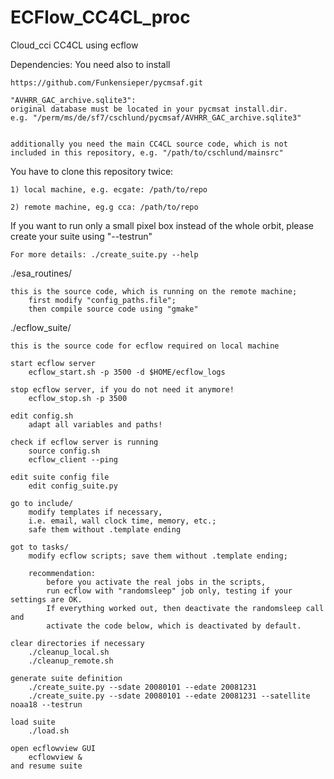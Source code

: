 ECFlow_CC4CL_proc
=================

Cloud_cci CC4CL using ecflow

Dependencies: You need also to install

    https://github.com/Funkensieper/pycmsaf.git

    "AVHRR_GAC_archive.sqlite3": 
    original database must be located in your pycmsat install.dir.
    e.g. "/perm/ms/de/sf7/cschlund/pycmsaf/AVHRR_GAC_archive.sqlite3"

    
    additionally you need the main CC4CL source code, which is not
    included in this repository, e.g. "/path/to/cschlund/mainsrc"


You have to clone this repository twice:

    1) local machine, e.g. ecgate: /path/to/repo

    2) remote machine, eg.g cca: /path/to/repo


If you want to run only a small pixel box instead of the whole orbit, 
please create your suite using "--testrun"

    For more details: ./create_suite.py --help


./esa_routines/

    this is the source code, which is running on the remote machine;
        first modify "config_paths.file";
        then compile source code using "gmake"


./ecflow_suite/

    this is the source code for ecflow required on local machine

    start ecflow server
        ecflow_start.sh -p 3500 -d $HOME/ecflow_logs

    stop ecflow server, if you do not need it anymore!
        ecflow_stop.sh -p 3500

    edit config.sh
        adapt all variables and paths!

    check if ecflow server is running
        source config.sh
        ecflow_client --ping

    edit suite config file
        edit config_suite.py

    go to include/
        modify templates if necessary, 
        i.e. email, wall clock time, memory, etc.; 
        safe them without .template ending

    got to tasks/
        modify ecflow scripts; save them without .template ending;

        recommendation: 
            before you activate the real jobs in the scripts, 
            run ecflow with "randomsleep" job only, testing if your settings are OK.
            If everything worked out, then deactivate the randomsleep call and 
            activate the code below, which is deactivated by default.

    clear directories if necessary
        ./cleanup_local.sh
        ./cleanup_remote.sh

    generate suite definition
        ./create_suite.py --sdate 20080101 --edate 20081231
        ./create_suite.py --sdate 20080101 --edate 20081231 --satellite noaa18 --testrun

    load suite
        ./load.sh

    open ecflowview GUI
        ecflowview &
    and resume suite

